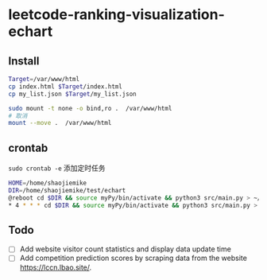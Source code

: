 # leetcode-ranking-visualization-echart

## Install


```bash
Target=/var/www/html
cp index.html $Target/index.html
cp my_list.json $Target/my_list.json
```

```bash
sudo mount -t none -o bind,ro .  /var/www/html
# 取消
mount --move .  /var/www/html
```

## crontab
`sudo crontab -e` 添加定时任务
```bash
HOME=/home/shaojiemike
DIR=/home/shaojiemike/test/echart        
@reboot cd $DIR && source myPy/bin/activate && python3 src/main.py > ~/test/echart.log && cp my_list.json /var/www/html &&echo "reboot" >> ~/test/echarttime.log   
* 4 * * * cd $DIR && source myPy/bin/activate && python3 src/main.py > ~/test/echart.log && cp my_list.json /var/www/html && date >> ~/test/echarttime.log  
```
## Todo

 - [ ] Add website visitor count statistics and display data update time
 - [ ] Add competition prediction scores by scraping data from the website https://lccn.lbao.site/.
